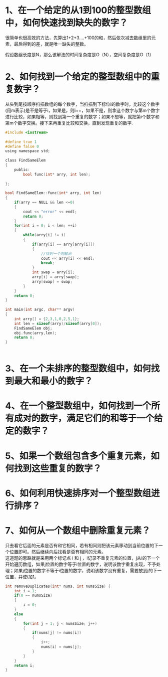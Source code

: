 # 1、在一个给定的从1到100的整型数组中，如何快速找到缺失的数字？  

很简单也很高效的方法，先算出1+2+3….+100的和，然后依次减去数组里的元素，最后得到的差，就是唯一缺失的整数。  

假设数组长度是N，那么该解法的时间复杂度是O（N），空间复杂度是O（1）

  

# 2、如何找到一个给定的整型数组中的重复数字？  

从头到尾按顺序扫描数组的每个数字，当扫描到下标位i的数字时，比较这个数字(用m表示)是不是等于i，如果是，则i++，如果不是，则拿这个数字与第m个数字进行比较，如果相等，则找到第一个重复的数字；如果不想等，就把第i个数字和第m个数字交换。接下来再重复比较和交换，直到发现重复的数字.  

```C
#include <iostream>
 
#define true 1
#define false 0
using namespace std;
 
class FindSameElem
{
    public:
        bool func(int* arry, int len);
 
};
 
bool FindSameElem::func(int* arry, int len)
{
    if(arry == NULL && len <=0)
    {
        cout << "error" << endl;
        return 0;
    }
    for(int i = 0; i < len; ++i)
    {
        while(arry[i] != i)
        {
            if(arry[i] == arry[arry[i]])
            {
                //找到一个则输出
                cout << arry[i] << endl;
                break;
            }
            int swap = arry[i];
            arry[i] = arry[swap];
            arry[swap] = swap;
        }
    }
    return 0;
}
 
int main(int argc, char** argv)
{
    int arry[] = {2,3,1,0,2,5,1};
    int len = sizeof(arry)/sizeof(arry[0]);
    FindSameElem obj;
    obj.func(arry,len);
    return 0;
}
 
```


# 3、在一个未排序的整型数组中，如何找到最大和最小的数字？  



# 4、在一个整型数组中，如何找到一个所有成对的数字，满足它们的和等于一个给定的数字？  



# 5、如果一个数组包含多个重复元素，如何找到这些重复的数字？  




# 6、如何利用快速排序对一个整型数组进行排序？  



# 7、如何从一个数组中删除重复元素？  

只去看它后面的元素是否有和它相同，若有相同则把该元素移动到当前位置的下一个位置即可。然后继续向后找看是否有相同的元素。  
这道题的思路就是采用两个标记点 i 和 j ，i记录不重复元素的位置，j从i的下一个开始遍历数组，如果j位置的数字等于i位置的数字，说明该数字重复出现，不予处理；如果j位置的数字不等于i位置的数字，说明该数字没有重复，需要放到j的下一位置，并使i加1。  


```C
int removeDuplicates(int* nums, int numsSize) {
    int i = 1;
    if(0 == numsSize)
    {
        i = 0;
    }
    else
    {
        for(int j = 1; j < numsSize; j++)
        {
            if(nums[j] != nums[i])
            {
                i++;
                nums[i] = nums[j];
            }
        }
    }
    return i;
}
```




